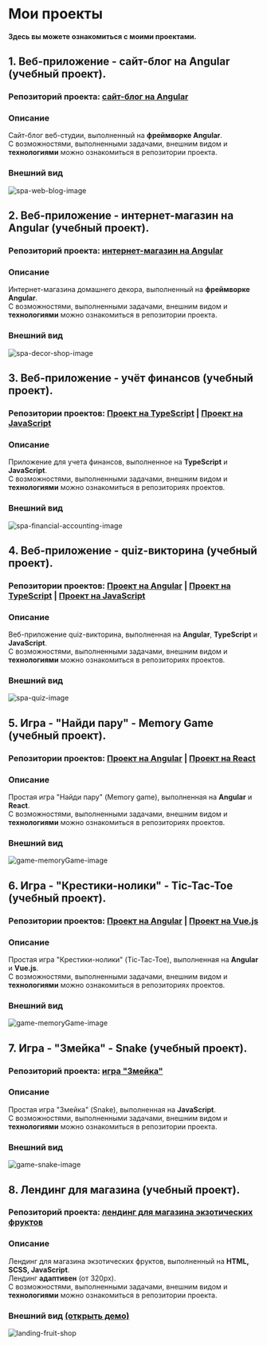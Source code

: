 # Мои проекты
#### Здесь вы можете ознакомиться с моими проектами.

## 1. Веб-приложение - сайт-блог на Angular (учебный проект).
### Репозиторий проекта: **[сайт-блог на Angular](https://github.com/batnd/spa-web-blog)**

### Описание
Сайт-блог веб-студии, выполненный на **фреймворке Angular**.  
С возможностями, выполненными задачами, внешним видом и **технологиями** можно ознакомиться в репозитории проекта. 

### Внешний вид
![spa-web-blog-image](images/project-image-spa-web-blog.jpg)





## 2. Веб-приложение - интернет-магазин на Angular (учебный проект).
### Репозиторий проекта: **[интернет-магазин на Angular](https://github.com/batnd/spa-decor-shop)**

### Описание
Интернет-магазина домашнего декора, выполненный на **фреймворке Angular**.  
С возможностями, выполненными задачами, внешним видом и **технологиями** можно ознакомиться в репозитории проекта.

### Внешний вид
![spa-decor-shop-image](images/project-image-spa-decor-shop.jpg)





## 3. Веб-приложение - учёт финансов (учебный проект).
### Репозитории проектов: **[Проект на TypeScript](https://github.com/batnd/spa-financial-accounting-typescript)** | **[Проект на JavaScript](https://github.com/batnd/spa-financial-accounting-javascript)**

### Описание
Приложение для учета финансов, выполненное на **TypeScript** и **JavaScript**.  
С возможностями, выполненными задачами, внешним видом и **технологиями** можно ознакомиться в репозиториях проектов.

### Внешний вид
![spa-financial-accounting-image](images/project-image-spa-financial-accounting.jpg)





## 4. Веб-приложение - quiz-викторина (учебный проект).
### Репозитории проектов: **[Проект на Angular](https://github.com/batnd/spa-quiz-angular)** | **[Проект на TypeScript](https://github.com/batnd/spa-quiz-typescript)** | **[Проект на JavaScript](https://github.com/batnd/spa-quiz-javascript)**

### Описание
Веб-приложение quiz-викторина, выполненная на **Angular**, **TypeScript** и **JavaScript**.  
С возможностями, выполненными задачами, внешним видом и **технологиями** можно ознакомиться в репозиториях проектов.

### Внешний вид
![spa-quiz-image](images/project-image-spa-quiz.jpg)





## 5. Игра - "Найди пару" - Memory Game (учебный проект).
### Репозитории проектов: **[Проект на Angular](https://github.com/batnd/game-angular-memoryGame)** | **[Проект на React](https://github.com/batnd/game-react-memoryGame)**

### Описание
Простая игра "Найди пару" (Memory game), выполненная на **Angular** и **React**.  
С возможностями, выполненными задачами, внешним видом и **технологиями** можно ознакомиться в репозиториях проектов.

### Внешний вид
![game-memoryGame-image](images/project-image-game-memoryGame.jpg)





## 6. Игра - "Крестики-нолики" - Tic-Tac-Toe (учебный проект).
### Репозитории проектов: **[Проект на Angular](https://github.com/batnd/game-angular-ticTacToe)** | **[Проект на Vue.js](https://github.com/batnd/game-vue-ticTacToe)**

### Описание
Простая игра "Крестики-нолики" (Tic-Tac-Toe), выполненная на **Angular** и **Vue.js**.  
С возможностями, выполненными задачами, внешним видом и **технологиями** можно ознакомиться в репозиториях проектов.

### Внешний вид
![game-memoryGame-image](images/project-image-game-ticTacToe.jpg)





## 7. Игра - "Змейка" - Snake (учебный проект).
### Репозиторий проекта: **[игра "Змейка"](https://github.com/batnd/game-javascript-snake)**

### Описание
Простая игра "Змейка" (Snake), выполненная на **JavaScript**.  
С возможностями, выполненными задачами, внешним видом и **технологиями** можно ознакомиться в репозитории проекта.

### Внешний вид
![game-snake-image](images/project-image-game-snake.jpg)





## 8. Лендинг для магазина (учебный проект).
### Репозиторий проекта: **[лендинг для магазина экзотических фруктов](https://github.com/batnd/landing-fruit-shop)**

### Описание
Лендинг для магазина экзотических фруктов, выполненный на **HTML, SCSS, JavaScript**.  
Лендинг **адаптивен** (от 320px).  
С возможностями, выполненными задачами, внешним видом и **технологиями** можно ознакомиться в репозитории проекта.

### Внешний вид **[(открыть демо)](https://batnd.github.io/landing-fruit-shop/)**
![landing-fruit-shop](images/project-image-landing-fruit-shop.jpg)